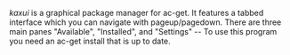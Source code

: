 _kaxui_ is a graphical package manager for ac-get. It features a tabbed interface which you can navigate with pageup/pagedown. There are three main panes "Available", "Installed", and "Settings" -- To use this program you need an ac-get install that is up to date.